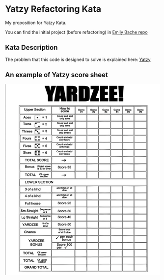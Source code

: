 # Yatzy Refactoring Kata
My proposition for Yatzy Kata.

You can find the initial project (before refactoring) in [Emily Bache repo](https://github.com/emilybache/Yatzy-Refactoring-Kata)


## Kata Description
The problem that this code is designed to solve is explained here: [Yatzy](https://sammancoaching.org/kata_descriptions/yatzy.html)


## An example of Yatzy score sheet 

![yatzy](yatzy.png)
